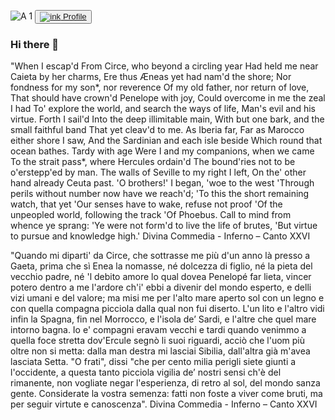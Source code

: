 ![A 1](https://user-images.githubusercontent.com/95488234/178058828-eb126c10-3ec5-4670-9e3f-7bd065a6ca60.png)
<button>
<a href="https://www.linkedin.com/in/mauro-cocciolo" target="_blank"/>![ink](https://user-images.githubusercontent.com/95488234/177068790-c1c0ab81-9c62-4e98-9b9f-53e2637e8735.png)
Profile</a> 
</button> 

### Hi there 👋
"When I escap'd
From Circe, who beyond a circling year
Had held me near Caieta by her charms,
Ere thus Æneas yet had nam'd the shore;
Nor fondness for my son*, nor reverence
Of my old father, nor return of love,
That should have crown'd Penelope with joy,
Could overcome in me the zeal I had
To' explore the world, and search the ways of life,
Man's evil and his virtue. Forth I sail'd
Into the deep illimitable main,
With but one bark, and the small faithful band
That yet cleav'd to me. As Iberia far,
Far as Marocco either shore I saw,
And the Sardinian and each isle beside
Which round that ocean bathes. Tardy with age
Were I and my companions, when we came
To the strait pass*, where Hercules ordain'd
The bound'ries not to be o'erstepp'ed by man.
The walls of Seville to my right I left,
On the' other hand already Ceuta past.
'O brothers!' I began, 'woe to the west
'Through perils without number now have we reach'd;
'To this the short remaining watch, that yet
'Our senses have to wake, refuse not proof
'Of the unpeopled world, following the track
'Of Phoebus. Call to mind from whence ye sprang:
'Ye were not form'd to live the life of brutes,
'But virtue to pursue and knowledge high.'
Divina Commedia - Inferno – Canto XXVI

"Quando mi diparti' da Circe, che sottrasse me più d'un anno là presso a Gaeta, prima che sì Enea la nomasse, né dolcezza di figlio, né la pieta del vecchio padre, né 'l debito amore lo qual dovea Penelopé far lieta, vincer potero dentro a me l'ardore ch'i' ebbi a divenir del mondo esperto, e delli vizi umani e del valore; ma misi me per l'alto mare aperto sol con un legno e con quella compagna picciola dalla qual non fui diserto. L'un lito e l'altro vidi infin la Spagna, fin nel Morrocco, e l'isola de’ Sardi, e l'altre che quel mare intorno bagna. Io e' compagni eravam vecchi e tardi quando venimmo a quella foce stretta dov'Ercule segnò li suoi riguardi, acciò che l'uom più oltre non si metta: dalla man destra mi lasciai Sibilia, dall'altra già m'avea lasciata Setta. "O frati", dissi "che per cento milia perigli siete giunti a l'occidente, a questa tanto picciola vigilia de’ nostri sensi ch'è del rimanente, non vogliate negar l'esperienza, di retro al sol, del mondo sanza gente. Considerate la vostra semenza: fatti non foste a viver come bruti, ma per seguir virtute e canoscenza".
Divina Commedia - Inferno – Canto XXVI


<!--
**Mauro-Cocciolo/Mauro-Cocciolo** is a ✨ _special_ ✨ repository because its `README.md` (this file) appears on your GitHub profile.

Here are some ideas to get you started:

- 🔭 I’m currently working on ...
- 🌱 I’m currently learning ...
- 👯 I’m looking to collaborate on ...
- 🤔 I’m looking for help with ...
- 💬 Ask me about ...
- 📫 How to reach me: ...
- 😄 Pronouns: ...
- ⚡ Fun fact: ...
-->
